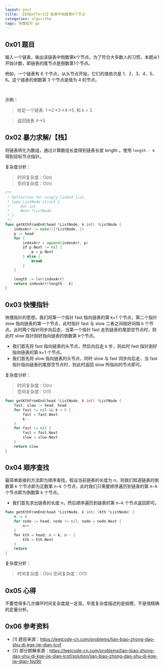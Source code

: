 ```yaml
---
layout: post
title: 【剑指offer22】链表中倒数第k个节点
categories: algorithm
tags: 快慢指针 go
---
```


## 0x01 题目

输入一个链表，输出该链表中倒数第k个节点。为了符合大多数人的习惯，本题从1开始计数，即链表的尾节点是倒数第1个节点。

例如，一个链表有 6 个节点，从头节点开始，它们的值依次是 1、2、3、4、5、6。这个链表的倒数第 3 个节点是值为 4 的节点。

 

示例：

> 给定一个链表: 1->2->3->4->5, 和 k = 2.

> 返回链表 4->5.


## 0x02 暴力求解/【栈】

将链表转化为数组，通过计算数组长度得到链表长度 length 。使用 `length - k` 得到目标节点指针。

复杂度分析：  
> 时间复杂度：O(n)  
> 空间复杂度：O(n)

```go
/**
 * Definition for singly-linked list.
 * type ListNode struct {
 *     Val int
 *     Next *ListNode
 * }
 */
func getKthFromEnd(head *ListNode, k int) *ListNode {
    indexArr := make([]*ListNode, 2)
    p := head
    for {
        indexArr = append(indexArr, p)
        if p.Next != nil {
            p = p.Next
        } else {
            break
        }
    }

    length := len(indexArr)
    return indexArr[length - k]
}
```



## 0x03 快慢指针

快慢指针的思想。我们将第一个指针 fast 指向链表的第 k+1 个节点，第二个指针 slow 指向链表的第一个节点，此时指针 fast 与 slow 二者之间刚好间隔 k 个节点。此时两个指针同步向后走，当第一个指针 fast 走到链表的尾部空节点时，则此时 slow 指针刚好指向链表的倒数第 k个节点。

- 我们首先将 fast 指向链表的头节点，然后向后走 k 步，则此时 fast 指针刚好指向链表的第 k+1 个节点。
- 我们首先将 slow 指向链表的头节点，同时 slow 与 fast 同步向后走，当 fast 指针指向链表的尾部空节点时，则此时返回 slow 所指向的节点即可。

复杂度分析：
> 时间复杂度：O(n)  
> 空间复杂度：O(1)

```go
func getKthFromEnd(head *ListNode, k int) *ListNode {
    fast, slow := head, head
    for fast != nil && k > 0 {
        fast = fast.Next
        k--
    }
    for fast != nil {
        fast = fast.Next
        slow = slow.Next
    }
    return slow
}
```

## 0x04 顺序查找

最简单直接的方法即为顺序查找，假设当前链表的长度为 n，则我们知道链表的倒数第 k 个节点即为正数第 n−k 个节点，此时我们只需要顺序遍历到链表的第 n−k 个节点即为倒数第 k 个节点。
- 我们首先求出链表的长度 n，然后顺序遍历到链表的第 n−k 个节点返回即可。

```go
func getKthFromEnd(head *ListNode, k int) (kth *ListNode) {
    n := 0
    for node := head; node != nil; node = node.Next {
        n++
    }
    for kth = head; n > k; n-- {
        kth = kth.Next
    }
    return
}
```

复杂度分析：
> 时间复杂度：O(n)
> 空间复杂度：O(1)

## 0x05 心得

不要觉得多几次循环时间复杂度就一定高，毕竟复杂度描述的是规模，不是很精确的定量分析。

## 0x06 参考资料

- [1] 题目来源：https://leetcode-cn.com/problems/lian-biao-zhong-dao-shu-di-kge-jie-dian-lcof
- [2] 部分题解来源：https://leetcode-cn.com/problems/lian-biao-zhong-dao-shu-di-kge-jie-dian-lcof/solution/lian-biao-zhong-dao-shu-di-kge-jie-dian-1pz9l/


